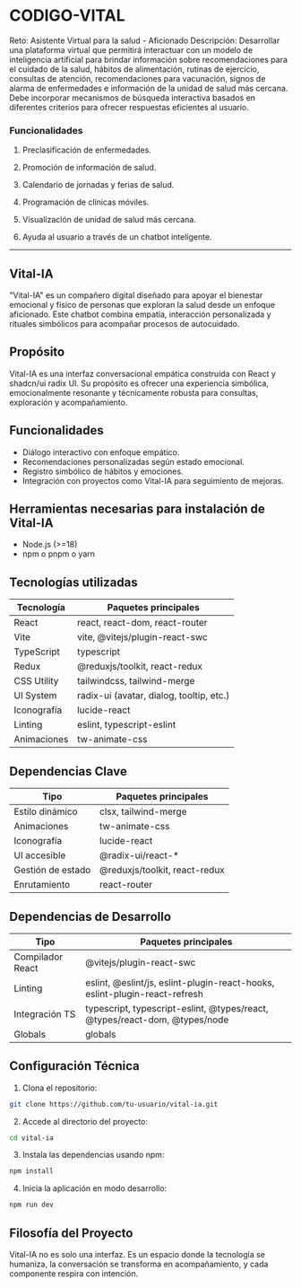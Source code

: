 # CODIGO-VITAL

Reto: Asistente Virtual para la salud - Aficionado
Descripción: Desarrollar una plataforma virtual que permitirá interactuar con un modelo de inteligencia artificial para brindar información sobre recomendaciones para el cuidado de la salud, hábitos de alimentación, rutinas de ejercicio, consultas de atención, recomendaciones para vacunación, signos de alarma de enfermedades e información de la unidad de salud más cercana. Debe incorporar mecanismos de búsqueda interactiva basados en diferentes criterios para ofrecer respuestas eficientes al usuario.

### Funcionalidades

1. Preclasificación de enfermedades.

2. Promoción de información de salud.

3. Calendario de jornadas y ferias de salud.

4. Programación de clínicas móviles.

5. Visualización de unidad de salud más cercana.

6. Ayuda al usuario a través de un chatbot inteligente.

------------------------------------------------------
## Vital-IA 

"Vital-IA" es un compañero digital diseñado para apoyar el bienestar emocional y físico de personas que exploran la salud desde un enfoque aficionado. Este chatbot combina empatía, interacción personalizada y rituales simbólicos para acompañar procesos de autocuidado.

## Propósito

Vital-IA es una interfaz conversacional empática construida con React y shadcn/ui radix UI. Su propósito es ofrecer una experiencia simbólica, emocionalmente resonante y técnicamente robusta para  consultas, exploración y acompañamiento.

## Funcionalidades

- Diálogo interactivo con enfoque empático.
- Recomendaciones personalizadas según estado emocional.
- Registro simbólico de hábitos y emociones.
- Integración con proyectos como Vital-IA para seguimiento de mejoras.

## Herramientas necesarias para instalación de Vital-IA

- Node.js (>=18)
- npm o pnpm o yarn

## Tecnologías utilizadas

Tecnología   | Paquetes principales
-------------|---------------------------------------------
React        | react, react-dom, react-router
Vite         | vite, @vitejs/plugin-react-swc
TypeScript   | typescript
Redux        | @reduxjs/toolkit, react-redux
CSS Utility  | tailwindcss, tailwind-merge
UI System    | radix-ui (avatar, dialog, tooltip, etc.)
Iconografía  | lucide-react
Linting      | eslint, typescript-eslint
Animaciones  | tw-animate-css


## Dependencias Clave

Tipo               | Paquetes principales
-------------------|--------------------------------------
Estilo dinámico    | clsx, tailwind-merge
Animaciones        | tw-animate-css
Iconografía        | lucide-react
UI accesible       | @radix-ui/react-\*
Gestión de estado  | @reduxjs/toolkit, react-redux
Enrutamiento       | react-router

## Dependencias de Desarrollo

Tipo               | Paquetes principales
-------------------|--------------------------------------
Compilador React   | @vitejs/plugin-react-swc
Linting            | eslint, @eslint/js, eslint-plugin-react-hooks, eslint-plugin-react-refresh
Integración TS     | typescript, typescript-eslint, @types/react, @types/react-dom, @types/node
Globals            | globals

## Configuración Técnica

1. Clona el repositorio:

  ```bash
  git clone https://github.com/tu-usuario/vital-ia.git
  ```

2. Accede al directorio del proyecto:

  ```bash
  cd vital-ia
  ```

3. Instala las dependencias usando npm:

  ```bash
  npm install
  ```

4. Inicia la aplicación en modo desarrollo:

  ```bash
  npm run dev
  ```

## Filosofía del Proyecto

Vital-IA no es solo una interfaz. Es un espacio donde la tecnología se humaniza, la conversación se transforma en acompañamiento, y cada componente respira con intención.